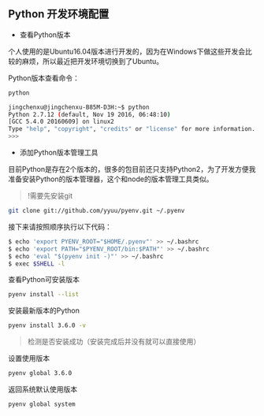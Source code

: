 ## Python 开发环境配置

- 查看Python版本

个人使用的是Ubuntu16.04版本进行开发的，因为在Windows下做这些开发会比较的麻烦，所以最近把开发环境切换到了Ubuntu。

Python版本查看命令：

````bash
python
````

````bash
jingchenxu@jingchenxu-B85M-D3H:~$ python
Python 2.7.12 (default, Nov 19 2016, 06:48:10) 
[GCC 5.4.0 20160609] on linux2
Type "help", "copyright", "credits" or "license" for more information.
>>> 

````

- 添加Python版本管理工具

目前Python是存在2个版本的，很多的包目前还只支持Python2，为了开发方便我准备安装Python的版本管理器，这个和node的版本管理工具类似。

> !需要先安装git

````bash
git clone git://github.com/yyuu/pyenv.git ~/.pyenv
````
接下来请按照顺序执行以下代码：

````bash
$ echo 'export PYENV_ROOT="$HOME/.pyenv"' >> ~/.bashrc
$ echo 'export PATH="$PYENV_ROOT/bin:$PATH"' >> ~/.bashrc
$ echo 'eval "$(pyenv init -)"' >> ~/.bashrc
$ exec $SHELL -l
````

查看Python可安装版本

````bash
pyenv install --list
````
安装最新版本的Python

````bash
pyenv install 3.6.0 -v
````

> 检测是否安装成功（安装完成后并没有就可以直接使用）

设置使用版本

````bash
pyenv global 3.6.0
````
返回系统默认使用版本

````bash
pyenv global system
````


